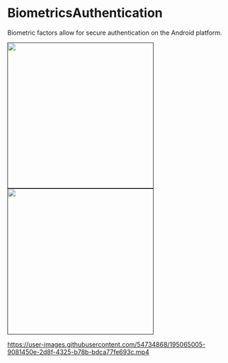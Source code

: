 # BiometricsAuthentication
Biometric factors allow for secure authentication on the Android platform.

 <div align="start">
   <a target="_blank" rel="noopener noreferrer" href="">
     <img src="https://user-images.githubusercontent.com/54734868/195065645-c198b5c6-3e67-48a1-89af-fb6953444e9a.png" width="330" style="max-width: 100%;"></a>
  </div>

<div align="start">
   <a target="_blank" rel="noopener noreferrer" href="">
     <img src="https://user-images.githubusercontent.com/54734868/195065637-cd1feecf-29d5-43c4-bb10-0c2c6b12f812.png" width="330" style="max-width: 100%;"></a>
  </div>
  
https://user-images.githubusercontent.com/54734868/195065005-9081450e-2d8f-4325-b78b-bdca77fe693c.mp4
